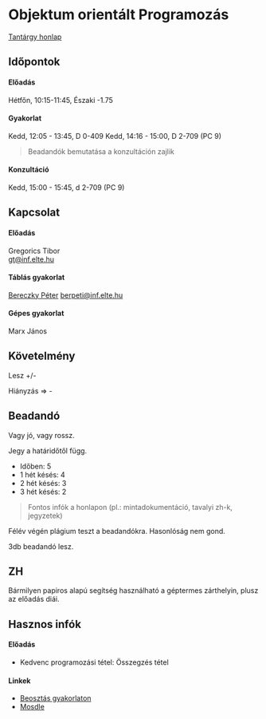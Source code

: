 # Objektum orientált Programozás

[Tantárgy honlap](https://people.inf.elte.hu/gt/oep)

## Időpontok

#### Előadás

Hétfőn, 10:15-11:45, Északi -1.75

#### Gyakorlat

Kedd, 12:05 - 13:45, D 0-409
Kedd, 14:16 - 15:00, D 2-709 (PC 9)
> Beadandók bemutatása a konzultáción zajlik

#### Konzultáció 

Kedd, 15:00 - 15:45, d 2-709 (PC 9)

## Kapcsolat

#### Előadás

Gregorics Tibor\
gt@inf.elte.hu

#### Táblás gyakorlat

[Bereczky Péter](http://people.inf.elte.hu/berpeti)
berpeti@inf.elte.hu

#### Gépes gyakorlat

Marx János

## Követelmény

Lesz +/-

Hiányzás => -

## Beadandó

Vagy jó, vagy rossz. 

Jegy a határidőtől függ.
* Időben: 5
* 1 hét késés: 4
* 2 hét késés: 3
* 3 hét késés: 2

> Fontos infók a honlapon (pl.: mintadokumentáció, tavalyi zh-k, jegyzetek)

Félév végén plágium teszt a beadandókra. Hasonlóság nem gond.

3db beadandó lesz.

## ZH

Bármilyen papiros alapú segítség használható a géptermes zárthelyin, plusz az előadás diái.

## Hasznos infók

#### Előadás

* Kedvenc programozási tétel: Összegzés tétel


#### Linkek

* [Beosztás gyakorlaton](https://moodle.elte.hu/pluginfile.php/729448/mod_resource/content/1/Beosztas.pdf)
* [Mosdle](moodle.inf.elte.hu)


